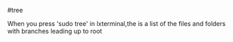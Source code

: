 #tree

When you press 'sudo tree' in lxterminal,the is a list of the files and folders with branches leading up to root
  
